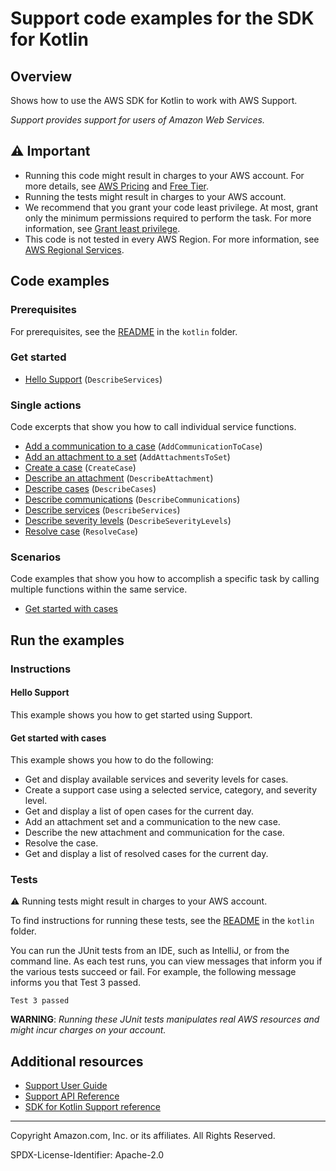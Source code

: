<!--Generated by WRITEME on 2023-11-20 14:57:47.538418 (UTC)-->

# Support code examples for the SDK for Kotlin

## Overview

Shows how to use the AWS SDK for Kotlin to work with AWS Support.

<!--custom.overview.start-->
<!--custom.overview.end-->

_Support provides support for users of Amazon Web Services._

## ⚠ Important

- Running this code might result in charges to your AWS account. For more details, see [AWS Pricing](https://aws.amazon.com/pricing/?aws-products-pricing.sort-by=item.additionalFields.productNameLowercase&aws-products-pricing.sort-order=asc&awsf.Free%20Tier%20Type=*all&awsf.tech-category=*all) and [Free Tier](https://aws.amazon.com/free/?all-free-tier.sort-by=item.additionalFields.SortRank&all-free-tier.sort-order=asc&awsf.Free%20Tier%20Types=*all&awsf.Free%20Tier%20Categories=*all).
- Running the tests might result in charges to your AWS account.
- We recommend that you grant your code least privilege. At most, grant only the minimum permissions required to perform the task. For more information, see [Grant least privilege](https://docs.aws.amazon.com/IAM/latest/UserGuide/best-practices.html#grant-least-privilege).
- This code is not tested in every AWS Region. For more information, see [AWS Regional Services](https://aws.amazon.com/about-aws/global-infrastructure/regional-product-services).

<!--custom.important.start-->
<!--custom.important.end-->

## Code examples

### Prerequisites

For prerequisites, see the [README](../../README.md#Prerequisites) in the `kotlin` folder.

<!--custom.prerequisites.start-->
<!--custom.prerequisites.end-->

### Get started

- [Hello Support](src/main/kotlin/com/example/support/HelloSupport.kt#L14) (`DescribeServices`)

### Single actions

Code excerpts that show you how to call individual service functions.

- [Add a communication to a case](src/main/kotlin/com/example/support/SupportScenario.kt#L179) (`AddCommunicationToCase`)
- [Add an attachment to a set](src/main/kotlin/com/example/support/SupportScenario.kt#L198) (`AddAttachmentsToSet`)
- [Create a case](src/main/kotlin/com/example/support/SupportScenario.kt#L241) (`CreateCase`)
- [Describe an attachment](src/main/kotlin/com/example/support/SupportScenario.kt#L146) (`DescribeAttachment`)
- [Describe cases](src/main/kotlin/com/example/support/SupportScenario.kt#L218) (`DescribeCases`)
- [Describe communications](src/main/kotlin/com/example/support/SupportScenario.kt#L159) (`DescribeCommunications`)
- [Describe services](src/main/kotlin/com/example/support/SupportScenario.kt#L282) (`DescribeServices`)
- [Describe severity levels](src/main/kotlin/com/example/support/SupportScenario.kt#L262) (`DescribeSeverityLevels`)
- [Resolve case](src/main/kotlin/com/example/support/SupportScenario.kt#L134) (`ResolveCase`)

### Scenarios

Code examples that show you how to accomplish a specific task by calling multiple
functions within the same service.

- [Get started with cases](src/main/kotlin/com/example/support/SupportScenario.kt)

## Run the examples

### Instructions

<!--custom.instructions.start-->
<!--custom.instructions.end-->

#### Hello Support

This example shows you how to get started using Support.

#### Get started with cases

This example shows you how to do the following:

- Get and display available services and severity levels for cases.
- Create a support case using a selected service, category, and severity level.
- Get and display a list of open cases for the current day.
- Add an attachment set and a communication to the new case.
- Describe the new attachment and communication for the case.
- Resolve the case.
- Get and display a list of resolved cases for the current day.

<!--custom.scenario_prereqs.support_Scenario_GetStartedSupportCases.start-->
<!--custom.scenario_prereqs.support_Scenario_GetStartedSupportCases.end-->

<!--custom.scenarios.support_Scenario_GetStartedSupportCases.start-->
<!--custom.scenarios.support_Scenario_GetStartedSupportCases.end-->

### Tests

⚠ Running tests might result in charges to your AWS account.

To find instructions for running these tests, see the [README](../../README.md#Tests)
in the `kotlin` folder.

<!--custom.tests.start-->

You can run the JUnit tests from an IDE, such as IntelliJ, or from the command line. As each test runs, you can view messages that inform you if the various tests succeed or fail. For example, the following message informs you that Test 3 passed.

    Test 3 passed

**WARNING**: _Running these JUnit tests manipulates real AWS resources and might incur charges on your account._

<!--custom.tests.end-->

## Additional resources

- [Support User Guide](https://docs.aws.amazon.com/awssupport/latest/user/getting-started.html)
- [Support API Reference](https://docs.aws.amazon.com/awssupport/latest/APIReference/welcome.html)
- [SDK for Kotlin Support reference](https://sdk.amazonaws.com/kotlin/api/latest/support/index.html)

<!--custom.resources.start-->
<!--custom.resources.end-->

---

Copyright Amazon.com, Inc. or its affiliates. All Rights Reserved.

SPDX-License-Identifier: Apache-2.0
